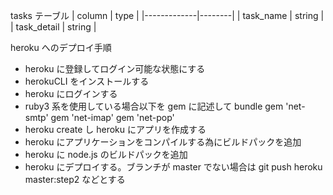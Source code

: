 tasks テーブル
| column | type |
|-------------|--------|
| task_name | string |
| task_detail | string |

heroku へのデプロイ手順

- heroku に登録してログイン可能な状態にする
- herokuCLI をインストールする
- heroku にログインする
- ruby3 系を使用している場合以下を gem に記述して bundle
  gem 'net-smtp'
  gem 'net-imap'
  gem 'net-pop'
- heroku create し heroku にアプリを作成する
- heroku にアプリケーションをコンパイルする為にビルドパックを追加
- heroku に node.js のビルドパックを追加
- heroku にデプロイする。ブランチが master でない場合は git push heroku master:step2 などとする
